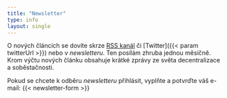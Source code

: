 ```yaml
---
title: "Newsletter"
type: info
layout: single
---
```


O nových článcích se dovíte skrze [RSS kanál](/index.xml) či [Twitter]({{< param twitterUrl >}}) nebo v *newsletteru*. Ten posílám zhruba jednou měsíčně. Krom výčtu nových článku obsahuje krátké zprávy ze světa decentralizace a soběstačnosti.

Pokud se chcete k odběru *newsletteru* přihlásit, vyplňte a potvrďte váš e-mail:
{{< newsletter-form >}}